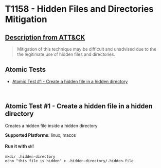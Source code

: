 # T1158 - Hidden Files and Directories Mitigation
## [Description from ATT&CK](https://attack.mitre.org/wiki/Technique/T1158)
<blockquote>Mitigation of this technique may be difficult and unadvised due to the the legitimate use of hidden files and directories.</blockquote>

## Atomic Tests

- [Atomic Test #1 - Create a hidden file in a hidden directory](#atomic-test-1---create-a-hidden-file-in-a-hidden-directory)


<br/>

## Atomic Test #1 - Create a hidden file in a hidden directory
Creates a hidden file inside a hidden directory

**Supported Platforms:** linux, macos


#### Run it with `sh`!
```
mkdir .hidden-directory
echo "this file is hidden" > .hidden-directory/.hidden-file
```
<br/>
